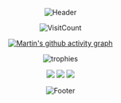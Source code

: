 <div align="center">

  ![Header](https://capsule-render.vercel.app/api?type=waving&height=250&color=282c34&text=Hi!%20My%20name%20is%20Martin&fontAlignY=38&fontColor=e5c07b)

  ![VisitCount](https://komarev.com/ghpvc/?username=martin-flaska&style=for-the-badge&color=282c34)

  [![Martin's github activity graph](https://github-readme-activity-graph.vercel.app/graph?username=martin-flaska&custom_title=My%20contribution%20Graph&grid=true&area=true&area_color=e06c75&bg_color=282c34&hide_border=true&radius=16&color=e5c07b&line=e06c75&point=e06c75)](https://github.com/martin-flaska)

  ![trophies](https://github-profile-trophy.vercel.app/?username=martin-flaska&row=1&column=9&theme=onedark&no-frame=true&hide_border=true)
  
  ![](https://nirzak-streak-stats.vercel.app/?user=martin-flaska&theme=onedark&hide_border=true)
  ![](https://github-readme-stats.vercel.app/api?username=martin-flaska&theme=onedark&hide_border=true&include_all_commits=true&count_private=true)
  ![](https://github-readme-stats.vercel.app/api/top-langs/?username=martin-flaska&theme=onedark&hide_border=true&include_all_commits=true&count_private=true&layout=compact)

  ![Footer](https://capsule-render.vercel.app/api?type=waving&height=200&color=282c34&text=See%20you%20soon!&fontAlignY=70&fontColor=e5c07b&section=footer)

</div>

